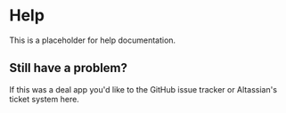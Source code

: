
# Help

This is a placeholder for help documentation.

## Still have a problem? 

If this was a deal app you'd like to the GitHub issue tracker or Altassian's ticket system here.

